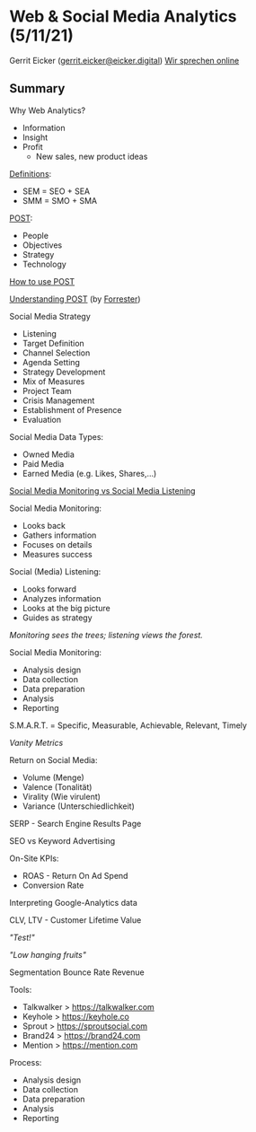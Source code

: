 # Web & Social Media Analytics (5/11/21)
Gerrit Eicker ([gerrit.eicker@eicker.digital](mailto:gerrit.eicker@eicker.digital))
[Wir sprechen online](https://eicker.digital/)

## Summary

Why Web Analytics?
 - Information
 - Insight
 - Profit
	 - New sales, new product ideas

[Definitions](https://www.reflections-ibs.com/blog/articles/what-is-the-difference-between-seo-sea-sem-smo-sma-and-smm):
- SEM = SEO + SEA
- SMM = SMO + SMA

[POST](https://www.hilker-consulting.de/social-media-marketing/post-methode-social-media-strategie-fuer-unternehmen): 
- People 
- Objectives 
- Strategy 
- Technology

[How to use POST](https://crayonsandmarketers.com/news/use-p-o-s-t-method-create-social-media-plan/)

[Understanding POST](https://www.certona.com/understanding-forresters-post-methodology-building-personalization-program/) (by [Forrester](https://www.forrester.com/report/Create+A+Pragmatic+Personalization+Program/-/E-RES132944))

Social Media Strategy
- Listening
- Target Definition
- Channel Selection
- Agenda Setting
- Strategy Development
- Mix of Measures
- Project Team
- Crisis Management
- Establishment of Presence
- Evaluation

Social Media Data Types:
- Owned Media
- Paid Media
- Earned Media (e.g. Likes, Shares,...)

[Social Media Monitoring vs Social Media Listening](https://blog.adobe.com/en/publish/2016/02/26/social-media-monitoring-versus-listening-does-it-matter.html)

Social Media Monitoring:
- Looks back
- Gathers information
- Focuses on details
- Measures success

Social (Media) Listening:
- Looks forward
- Analyzes information
- Looks at the big picture
- Guides as strategy

*Monitoring sees the trees; listening views the forest.*

Social Media Monitoring:
- Analysis design
- Data collection
- Data preparation
- Analysis
- Reporting

S.M.A.R.T. = Specific, Measurable, Achievable, Relevant, Timely

*Vanity Metrics*

Return on Social Media:
- Volume (Menge)
- Valence (Tonalität)
- Virality (Wie virulent)
- Variance (Unterschiedlichkeit)

SERP - Search Engine Results Page

SEO vs Keyword Advertising

On-Site KPIs:
- ROAS - Return On Ad Spend
- Conversion Rate

Interpreting Google-Analytics data

CLV, LTV - Customer Lifetime Value

*"Test!"*

*"Low hanging fruits"*

Segmentation
Bounce Rate
Revenue

Tools:
 - Talkwalker > https://talkwalker.com
 - Keyhole > https://keyhole.co
 - Sprout > https://sproutsocial.com
 - Brand24 > https://brand24.com
 - Mention > https://mention.com

Process:

 - Analysis design 
 - Data collection 
 - Data preparation
 - Analysis
 - Reporting
 
<!--stackedit_data:
eyJoaXN0b3J5IjpbLTE4MzEzMzAyNjcsLTI1ODQ5MDcwOSwxNT
Q1MDcxNTgxLDY4NzI2MjY1MiwxMzc1OTEyODg1LDE5ODg1MjAw
NTQsMTg2MDQ5MjgwMCwtNDgyODQyNDc4LDczMDk5ODExNl19
-->